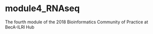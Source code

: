 # module4_RNAseq
The fourth module of the 2018 Bioinformatics Community of Practice at BecA-ILRI Hub
